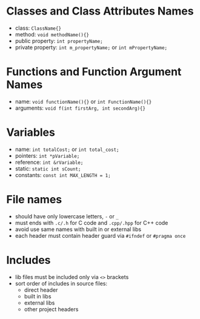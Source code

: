 # Classes and Class Attributes Names

- class: `ClassName{}`
- method: `void methodName(){}`
- public property: `int propertyName;`
- private property: `int m_propertyName;` or `int mPropertyName;`

# Functions and Function Argument Names

- name: `void functionName(){}` or `int FunctionName(){}`
- arguments: `void f(int firstArg, int secondArg){}`

# Variables

- name: `int totalCost;` or `int total_cost;`
- pointers: `int *pVariable;`
- reference: `int &rVariable;`
- static: `static int sCount;`
- constants: `const int MAX_LENGTH = 1;`

# File names

- should have only lowercase letters, `-` or `_`
- must ends with `.c/.h` for C code and `.cpp/.hpp` for C++ code
- avoid use same names with built in or external libs
- each header must contain header guard via `#ifndef` or `#pragma once`

# Includes

- lib files must be included only via `<>` brackets
- sort order of includes in source files:
  - direct header
  - built in libs
  - external libs
  - other project headers
